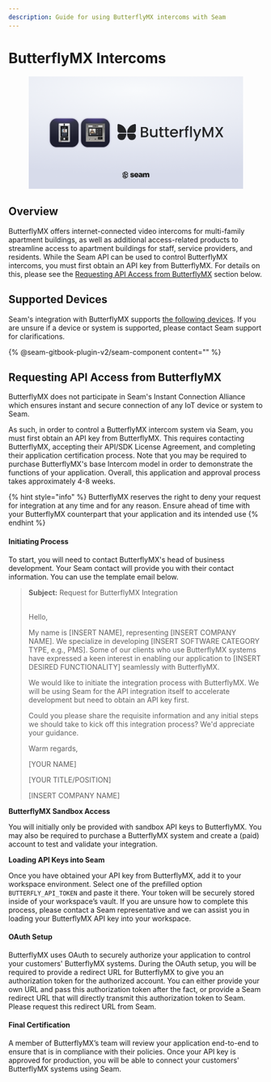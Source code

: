 ```yaml
---
description: Guide for using ButterflyMX intercoms with Seam
---
```


# ButterflyMX Intercoms

<figure><img src="../.gitbook/assets/butterfly-manufacturer-seo-page-cover-light.png" alt=""><figcaption></figcaption></figure>

## Overview

ButterflyMX offers internet-connected video intercoms for multi-family apartment buildings, as well as additional access-related products to streamline access to apartment buildings for staff, service providers, and residents. While the Seam API can be used to control ButterflyMX intercoms, you must first obtain an API key from ButterflyMX. For details on this, please see the [Requesting API Access from ButterflyMX](butterflymx-intercoms.md#requesting-api-access-from-butterflymx) section below.&#x20;

## Supported Devices
Seam's integration with ButterflyMX supports [the following devices](https://www.seam.co/manufacturers/butterflymx). If you are unsure if a device or system is supported, please contact Seam support for clarifications.

{% @seam-gitbook-plugin-v2/seam-component content="<seam-supported-device-table
  endpoint="https://connect.getseam.com"
  client-session-token="seam_cst126DAjfor_2kxn8QAAEUkj3Zu4Nr1Aoauy"
  manufacturers="ButterflyMX=08171d9e-1a46-4b66-8e5d-c89c6022dbf5"
/>" %}

## Requesting API Access from ButterflyMX

ButterflyMX does not participate in Seam's Instant Connection Alliance which ensures instant and secure connection of any IoT device or system to Seam.

As such, in order to control a ButterflyMX intercom system via Seam, you must first obtain an API key from ButterflyMX. This requires contacting ButterflyMX, accepting their API/SDK License Agreement, and completing their application certification process. Note that you may be required to purchase ButterflyMX's base Intercom model in order to demonstrate the functions of your application. Overall, this application and approval process takes approximately 4-8 weeks.

{% hint style="info" %}
ButterflyMX reserves the right to deny your request for integration at any time and for any reason. Ensure ahead of time with your ButterflyMX counterpart that your application and its intended use&#x20;
{% endhint %}

#### Initiating Process

To start, you will need to contact ButterflyMX's head of business development. Your Seam contact will provide you with their contact information. You can use the template email below.

> **Subject:** Request for ButterflyMX Integration
>
> \
> Hello,
>
> My name is \[INSERT NAME], representing \[INSERT COMPANY NAME]. We specialize in developing \[INSERT SOFTWARE CATEGORY TYPE, e.g., PMS]. Some of our clients who use ButterflyMX systems have expressed a keen interest in enabling our application to \[INSERT DESIRED FUNCTIONALITY] seamlessly with ButterflyMX.
>
> We would like to initiate the integration process with ButterflyMX. We will be using Seam for the API integration itself to accelerate development but need to obtain an API key first.&#x20;
>
> Could you please share the requisite information and any initial steps we should take to kick off this integration process? We'd appreciate your guidance.
>
> Warm regards,
>
> \[YOUR NAME]
>
> \[YOUR TITLE/POSITION]
>
> \[INSERT COMPANY NAME]

**ButterflyMX Sandbox Access**

You will initially only be provided with sandbox API keys to ButterflyMX. You may also be required to purchase a ButterflyMX system and create a (paid) account to test and validate your integration.

**Loading API Keys into Seam**

Once you have obtained your API key from ButterflyMX, add it to your workspace environment. Select one of the prefilled option `BUTTERFLY_API_TOKEN` and paste it there. Your token will be securely stored inside of your workspace’s vault. If you are unsure how to complete this process, please contact a Seam representative and we can assist you in loading your ButterflyMX API key into your workspace.

#### OAuth Setup

ButterflyMX uses OAuth to securely authorize your application to control your customers' ButterflyMX systems. During the OAuth setup, you will be required to provide a redirect URL for ButterflyMX to give you an authorization token for the authorized account. You can either provide your own URL and pass this authorization token after the fact, or provide a Seam redirect URL that will directly transmit this authorization token to Seam. Please request this redirect URL from Seam. &#x20;

#### Final Certification

A member of ButterflyMX’s team will review your application end-to-end to ensure that is in compliance with their policies. Once your API key is approved for production, you will be able to connect your customers' ButterflyMX systems using Seam.&#x20;

